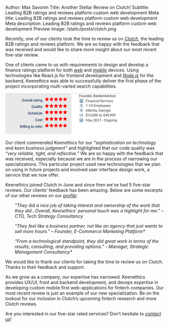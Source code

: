 Author: Max Savonin
Title: Another Stellar Review on Clutch!
Subtitle: Leading B2B ratings and reviews platform custom web development
Meta title: Leading B2B ratings and reviews platform custom web development
Meta description: Leading B2B ratings and reviews platform custom web development
Preview image: /static/posts/clutch.png

<span id="_gjdgxs" class="anchor"></span>Recently, one of our clients
took the time to review us on [*Clutch*](https://clutch.co/developers),
the leading B2B ratings and reviews platform. We are so happy with the
feedback that was received and would like to share more insight about
our most recent five-star review.

One of clients came to us with requirements to design and develop a
finance ratings platform for both
[*web*](https://keenethics.com/services-web-development) and
[*mobile*](https://keenethics.com/services-mobile-development) devices.
Using technologies like React.js for frontend development and
[*Node.js*](https://clutch.co/developers/nodejs) for the backend,
Keenethics was able to successfully deliver the first phase of the
project incorporating multi-varied search capabilities.

![](/static/posts/stars.png)

Our client commended Keenethics for our *“sophistication on technology
and keen business judgment”* and highlighted that our code quality was
*“very reliable, tight, and reflective.”* We are so happy with the
feedback that was received, especially because we are in the process of
narrowing our specializations. This particular project used new
technologies that we plan on using in future projects and involved user
interface design work, a service that we now offer.

Keenethics joined Clutch in June and since then we’ve had 5 five-star
reviews. Our clients’ feedback has been amazing. Below are some excerpts
of our other reviews on our
[*profile*](https://clutch.co/profile/keenethics):

<div>
  <p style="font-style: oblique; padding-left: 30px;">“They did a nice job of taking interest and ownership of the work
  that they did…Overall, Keenethics’ personal touch was a highlight for
  me.” – CTO, Tech Strategy Consultancy</p>

  <p style="font-style: oblique; padding-left: 30px;">“They feel like a business partner, not like an agency that just
  wants to sell more hours.” – Founder, E-Commerce Marketing Platform*</p>

  <p style="font-style: oblique; padding-left: 30px;">“From a technological standpoint, they did great work in terms of the
  results, consulting, and providing options.” - Manager, Strategic
  Management Consultancy*</p>
</div>

We would like to thank our clients for taking the time to review us on
Clutch. Thanks to their feedback and support.

As we grow as a company, our expertise has narrowed. Keenethics provides
UX/UI, front and backend development, and devops expertise in developing
custom mobile first web-applications for fintech companies. Our most
recent review is just an example of our new specialization. Be on the
lookout for our inclusion in Clutch’s upcoming fintech research and more
Clutch reviews.

Are you interested in our five-star rated services? Don’t hesitate to
[*contact us*](https://keenethics.com/contacts)!

